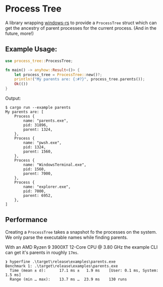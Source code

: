 # Process Tree

A library wrapping [windows-rs](https://crates.io/crates/windows) to provide a `ProcessTree` struct which can get the ancestry of parent processes for the current process. (And in the future, more!)

## Example Usage:
```rust
use process_tree::ProcessTree;

fn main() -> anyhow::Result<()> {
    let process_tree = ProcessTree::new()?;
    println!("My parents are: {:#?}", process_tree.parents());
    Ok(())
}
```

Output:
```shell
$ cargo run --example parents
My parents are: [
    Process {
        name: "parents.exe",
        pid: 31896,
        parent: 1324,
    },
    Process {
        name: "pwsh.exe",
        pid: 1324,
        parent: 1560,
    },
    Process {
        name: "WindowsTerminal.exe",
        pid: 1560,
        parent: 7000,
    },
    Process {
        name: "explorer.exe",
        pid: 7000,
        parent: 6952,
    },
]
```

## Performance
Creating a `ProcessTree` takes a snapshot fo the processes on the system. We only parse the executable names while finding parents.

With an AMD Ryzen 9 3900XT 12-Core CPU @ 3.80 GHz the example CLI can get it's parents in roughly `17ms`.
```
❯ hyperfine .\target\release\examples\parents.exe
Benchmark 1: .\target\release\examples\parents.exe
  Time (mean ± σ):      17.1 ms ±   1.9 ms    [User: 0.1 ms, System: 1.5 ms]
  Range (min … max):    13.7 ms …  23.9 ms    130 runs
```